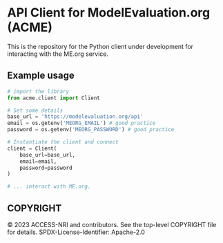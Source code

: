 # API Client for ModelEvaluation.org (ACME)

This is the repository for the Python client under development for interacting with the ME.org service.

## Example usage

```python
# import the library
from acme.client import Client

# Set some details
base_url = 'https://modelevaluation.org/api'
email = os.getenv('MEORG_EMAIL') # good practice
password = os.getenv('MEORG_PASSWORD') # good practice

# Instantiate the client and connect
client = Client(
    base_url=base_url,
    email=email,
    password=password
)

# ... interact with ME.org.
```

## COPYRIGHT 

&copy; 2023 ACCESS-NRI and contributors. See the top-level COPYRIGHT file for details.
SPDX-License-Identifier: Apache-2.0